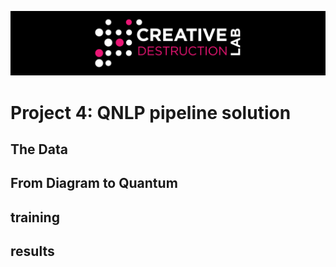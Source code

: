 ![CDL 2021 Cohort Project](../figures/CDL_logo.jpg)
# Project 4: QNLP pipeline solution

## The Data

## From Diagram to Quantum

## training

## results
